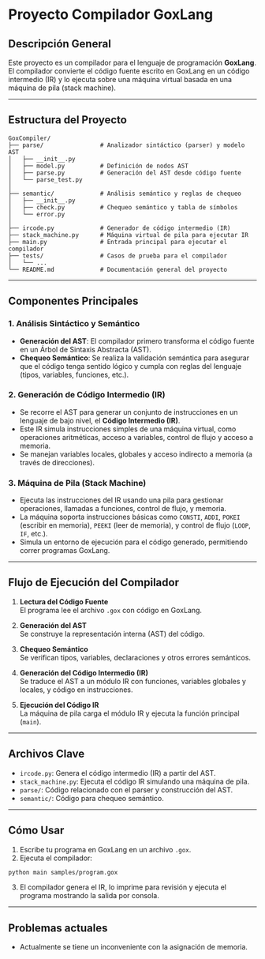 # Proyecto Compilador GoxLang

## Descripción General

Este proyecto es un compilador para el lenguaje de programación **GoxLang**. El compilador convierte el código fuente escrito en GoxLang en un código intermedio (IR) y lo ejecuta sobre una máquina virtual basada en una máquina de pila (stack machine).

---

## Estructura del Proyecto

```
GoxCompiler/
├── parse/                # Analizador sintáctico (parser) y modelo AST
│   ├── __init__.py
│   ├── model.py          # Definición de nodos AST
│   ├── parse.py          # Generación del AST desde código fuente
│   └── parse_test.py
│
├── semantic/             # Análisis semántico y reglas de chequeo
│   ├── __init__.py
│   ├── check.py          # Chequeo semántico y tabla de símbolos
│   └── error.py
│
├── ircode.py             # Generador de código intermedio (IR)
├── stack_machine.py      # Máquina virtual de pila para ejecutar IR
├── main.py               # Entrada principal para ejecutar el compilador
├── tests/                # Casos de prueba para el compilador
│   └── ...
└── README.md             # Documentación general del proyecto
```

---
## Componentes Principales

### 1. **Análisis Sintáctico y Semántico**

- **Generación del AST**: El compilador primero transforma el código fuente en un Árbol de Sintaxis Abstracta (AST).
- **Chequeo Semántico**: Se realiza la validación semántica para asegurar que el código tenga sentido lógico y cumpla con reglas del lenguaje (tipos, variables, funciones, etc.).

### 2. **Generación de Código Intermedio (IR)**

- Se recorre el AST para generar un conjunto de instrucciones en un lenguaje de bajo nivel, el **Código Intermedio (IR)**.
- Este IR simula instrucciones simples de una máquina virtual, como operaciones aritméticas, acceso a variables, control de flujo y acceso a memoria.
- Se manejan variables locales, globales y acceso indirecto a memoria (a través de direcciones).

### 3. **Máquina de Pila (Stack Machine)**

- Ejecuta las instrucciones del IR usando una pila para gestionar operaciones, llamadas a funciones, control de flujo, y memoria.
- La máquina soporta instrucciones básicas como `CONSTI`, `ADDI`, `POKEI` (escribir en memoria), `PEEKI` (leer de memoria), y control de flujo (`LOOP`, `IF`, etc.).
- Simula un entorno de ejecución para el código generado, permitiendo correr programas GoxLang.

---

## Flujo de Ejecución del Compilador

1. **Lectura del Código Fuente**  
   El programa lee el archivo `.gox` con código en GoxLang.

2. **Generación del AST**  
   Se construye la representación interna (AST) del código.

3. **Chequeo Semántico**  
   Se verifican tipos, variables, declaraciones y otros errores semánticos.

4. **Generación del Código Intermedio (IR)**  
   Se traduce el AST a un módulo IR con funciones, variables globales y locales, y código en instrucciones.

5. **Ejecución del Código IR**  
   La máquina de pila carga el módulo IR y ejecuta la función principal (`main`).

---

## Archivos Clave

- `ircode.py`: Genera el código intermedio (IR) a partir del AST.
- `stack_machine.py`: Ejecuta el código IR simulando una máquina de pila.
- `parse/`: Código relacionado con el parser y construcción del AST.
- `semantic/`: Código para chequeo semántico.

---

## Cómo Usar

1. Escribe tu programa en GoxLang en un archivo `.gox`.
2. Ejecuta el compilador:

```bash
python main samples/program.gox
```

3. El compilador genera el IR, lo imprime para revisión y ejecuta el programa mostrando la salida por consola.

---

## Problemas actuales

- Actualmente se tiene un inconveniente con la asignación de memoria.

